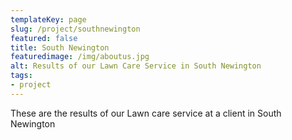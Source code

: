 ```yaml
---
templateKey: page
slug: /project/southnewington
featured: false
title: South Newington
featuredimage: /img/aboutus.jpg
alt: Results of our Lawn Care Service in South Newington
tags:
- project
---
```

These are the results of our Lawn care service at a client in South Newington


